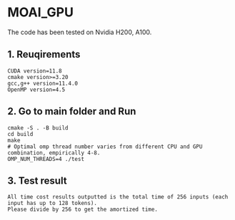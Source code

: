 # MOAI_GPU
The code has been tested on Nvidia H200, A100.
## 1. Reuqirements
```
CUDA version=11.8
cmake version>=3.20
gcc,g++ version=11.4.0
OpenMP version=4.5
```

## 2. Go to main folder and Run
```
cmake -S . -B build
cd build
make
# Optimal omp thread number varies from different CPU and GPU combination, empirically 4-8.
OMP_NUM_THREADS=4 ./test
```

## 3. Test result
```
All time cost results outputted is the total time of 256 inputs (each input has up to 128 tokens).
Please divide by 256 to get the amortized time. 
```